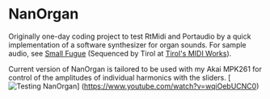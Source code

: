 # NanOrgan

Originally one-day coding project to test RtMidi and Portaudio by a quick implementation of a software synthesizer for organ sounds. For sample audio, see [Small Fugue](http://vsr.name/smallfugue_freeverb2.mp3) (Sequenced by Tirol at [Tirol's MIDI Works](http://tirolmusic.blogspot.fi/2007/10/fugue-in-g-minor-bwv578-little.html)).

Current version of NanOrgan is tailored to be used with my Akai MPK261 for control of the amplitudes of individual harmonics with the sliders.
[![Testing NanOrgan](https://img.youtube.com/vi/wqiOebUCNC0/0.jpg)]
(https://www.youtube.com/watch?v=wqiOebUCNC0)

